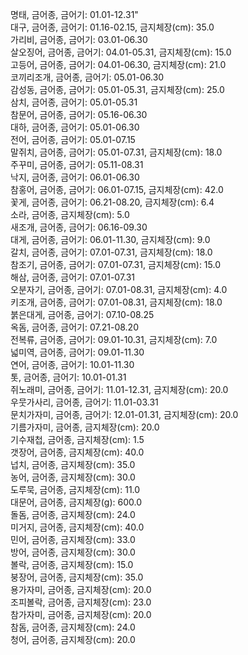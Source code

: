 명태, 금어종, 금어기: 01.01-12.31"  
대구, 금어종, 금어기: 01.16-02.15, 금지체장(cm): 35.0  
가리비, 금어종, 금어기: 03.01-06.30  
살오징어, 금어종, 금어기: 04.01-05.31, 금지체장(cm): 15.0  
고등어, 금어종, 금어기: 04.01-06.30, 금지체장(cm): 21.0  
코끼리조개, 금어종, 금어기: 05.01-06.30  
감성동, 금어종, 금어기: 05.01-05.31, 금지체장(cm): 25.0  
삼치, 금어종, 금어기: 05.01-05.31  
참문어, 금어종, 금어기: 05.16-06.30  
대하, 금어종, 금어기: 05.01-06.30  
전어, 금어종, 금어기: 05.01-07.15  
말쥐치, 금어종, 금어기: 05.01-07.31, 금지체장(cm): 18.0  
주꾸미, 금어종, 금어기: 05.11-08.31  
낙지, 금어종, 금어기: 06.01-06.30  
참홍어, 금어종, 금어기: 06.01-07.15, 금지체장(cm): 42.0  
꽃게, 금어종, 금어기: 06.21-08.20, 금지체장(cm): 6.4  
소라, 금어종, 금지체장(cm): 5.0  
새조개, 금어종, 금어기: 06.16-09.30  
대게, 금어종, 금어기: 06.01-11.30, 금지체장(cm): 9.0  
갈치, 금어종, 금어기: 07.01-07.31, 금지체장(cm): 18.0  
참조기, 금어종, 금어기: 07.01-07.31, 금지체장(cm): 15.0  
해삼, 금어종, 금어기: 07.01-07.31  
오분자기, 금어종, 금어기: 07.01-08.31, 금지체장(cm): 4.0  
키조개, 금어종, 금어기: 07.01-08.31, 금지체장(cm): 18.0  
붉은대게, 금어종, 금어기: 07.10-08.25  
옥돔, 금어종, 금어기: 07.21-08.20  
전복류, 금어종, 금어기: 09.01-10.31, 금지체장(cm): 7.0  
넓미역, 금어종, 금어기: 09.01-11.30  
연어, 금어종, 금어기: 10.01-11.30  
톳, 금어종, 금어기: 10.01-01.31  
쥐노래미, 금어종, 금어기: 11.01-12.31, 금지체장(cm): 20.0  
우뭇가사리, 금어종, 금어기: 11.01-03.31  
문치가자미, 금어종, 금어기: 12.01-01.31, 금지체장(cm): 20.0  
기름가자미, 금어종, 금지체장(cm): 20.0  
기수재첩, 금어종, 금지체장(cm): 1.5  
갯장어, 금어종, 금지체장(cm): 40.0  
넙치, 금어종, 금지체장(cm): 35.0  
농어, 금어종, 금지체장(cm): 30.0  
도루묵, 금어종, 금지체장(cm): 11.0  
대문어, 금어종, 금지체장(g): 600.0  
돌돔, 금어종, 금지체장(cm): 24.0  
미거지, 금어종, 금지체장(cm): 40.0  
민어, 금어종, 금지체장(cm): 33.0  
방어, 금어종, 금지체장(cm): 30.0  
볼락, 금어종, 금지체장(cm): 15.0  
붕장어, 금어종, 금지체장(cm): 35.0  
용가자미, 금어종, 금지체장(cm): 20.0  
조피볼락, 금어종, 금지체장(cm): 23.0  
참가자미, 금어종, 금지체장(cm): 20.0  
참돔, 금어종, 금지체장(cm): 24.0  
청어, 금어종, 금지체장(cm): 20.0

